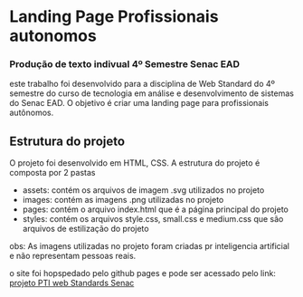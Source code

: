 # Landing Page Profissionais autonomos
### Produção de texto indivual 4º Semestre Senac EAD

este trabalho foi desenvolvido para a disciplina de Web Standard do 4º semestre do curso de tecnologia em análise e desenvolvimento de sistemas do Senac EAD. O objetivo é criar uma landing page para profissionais autônomos.

## Estrutura do projeto
O projeto foi desenvolvido em HTML, CSS. A estrutura do projeto é composta por 2 pastas
- assets: contém os arquivos de imagem .svg utilizados no projeto
- images: contém as imagens .png utilizadas no projeto
- pages: contém o arquivo index.html que é a página principal do projeto
- styles: contém os arquivos style.css, small.css e medium.css que são arquivos de estilização do projeto

obs: As imagens utilizadas no projeto foram criadas pr inteligencia artificial e não representam pessoas reais.

o site foi hopspedado pelo github pages e pode ser acessado pelo link: 
[projeto PTI web Standards Senac](https://ricardo-forttunato.github.io/senacProject/)